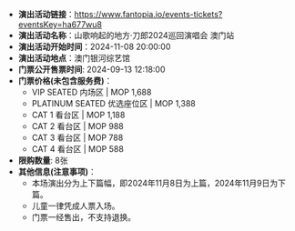 
- **演出活动链接**：https://www.fantopia.io/events-tickets?eventsKey=ha677wu8
- **演出活动名称**：山歌响起的地方·刀郎2024巡回演唱会 澳门站
- **演出活动开始时间**：2024-11-08 20:00:00
- **演出活动地点**：澳门银河综艺馆
- **门票公开售票时间**: 2024-09-13 12:18:00
- **门票价格(未包含服务费)**：
  - VIP SEATED 内场区 | MOP 1,688
  - PLATINUM SEATED 优选座位区 | MOP 1,388
  - CAT 1 看台区 | MOP 1,188
  - CAT 2 看台区 | MOP 988
  - CAT 3 看台区 | MOP 788
  - CAT 4 看台区 | MOP 588
- **限购数量**: 8张
- **其他信息(注意事项)**：
  - 本场演出分为上下篇幅，即2024年11月8日为上篇，2024年11月9日为下篇。
  - 儿童一律凭成人票入场。
  - 门票一经售出，不支持退换。

